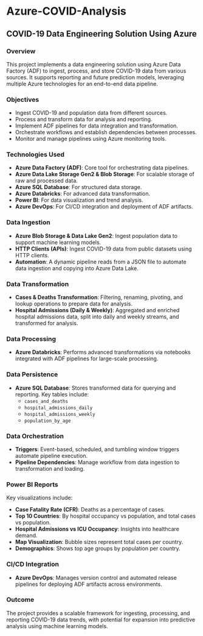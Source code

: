 # Azure-COVID-Analysis

## COVID-19 Data Engineering Solution Using Azure

### Overview
This project implements a data engineering solution using Azure Data Factory (ADF) to ingest, process, and store COVID-19 data from various sources. It supports reporting and future prediction models, leveraging multiple Azure technologies for an end-to-end data pipeline.

### Objectives
- Ingest COVID-19 and population data from different sources.
- Process and transform data for analysis and reporting.
- Implement ADF pipelines for data integration and transformation.
- Orchestrate workflows and establish dependencies between processes.
- Monitor and manage pipelines using Azure monitoring tools.

### Technologies Used
- **Azure Data Factory (ADF)**: Core tool for orchestrating data pipelines.
- **Azure Data Lake Storage Gen2 & Blob Storage**: For scalable storage of raw and processed data.
- **Azure SQL Database**: For structured data storage.
- **Azure Databricks**: For advanced data transformation.
- **Power BI**: For data visualization and trend analysis.
- **Azure DevOps**: For CI/CD integration and deployment of ADF artifacts.

### Data Ingestion
- **Azure Blob Storage & Data Lake Gen2**: Ingest population data to support machine learning models.
- **HTTP Clients (APIs)**: Ingest COVID-19 data from public datasets using HTTP clients.
- **Automation**: A dynamic pipeline reads from a JSON file to automate data ingestion and copying into Azure Data Lake.

### Data Transformation
- **Cases & Deaths Transformation**: Filtering, renaming, pivoting, and lookup operations to prepare data for analysis.
- **Hospital Admissions (Daily & Weekly)**: Aggregated and enriched hospital admissions data, split into daily and weekly streams, and transformed for analysis.

### Data Processing
- **Azure Databricks**: Performs advanced transformations via notebooks integrated with ADF pipelines for large-scale processing.

### Data Persistence
- **Azure SQL Database**: Stores transformed data for querying and reporting. Key tables include:
  - `cases_and_deaths`
  - `hospital_admissions_daily`
  - `hospital_admissions_weekly`
  - `population_by_age`

### Data Orchestration
- **Triggers**: Event-based, scheduled, and tumbling window triggers automate pipeline execution.
- **Pipeline Dependencies**: Manage workflow from data ingestion to transformation and loading.

### Power BI Reports
Key visualizations include:
- **Case Fatality Rate (CFR)**: Deaths as a percentage of cases.
- **Top 10 Countries**: By hospital occupancy vs population, and total cases vs population.
- **Hospital Admissions vs ICU Occupancy**: Insights into healthcare demand.
- **Map Visualization**: Bubble sizes represent total cases per country.
- **Demographics**: Shows top age groups by population per country.

### CI/CD Integration
- **Azure DevOps**: Manages version control and automated release pipelines for deploying ADF artifacts across environments.

### Outcome
The project provides a scalable framework for ingesting, processing, and reporting COVID-19 data trends, with potential for expansion into predictive analysis using machine learning models.
